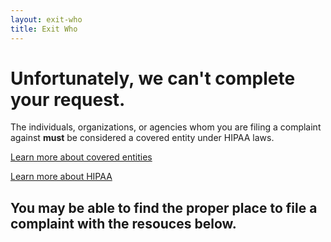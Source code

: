 ```yaml
---
layout: exit-who
title: Exit Who
---
```


# Unfortunately, we can't complete your request.

The individuals, organizations, or agencies whom you are filing a complaint against **must** be considered a covered entity under HIPAA laws.

[Learn more about covered entities](https://www.hhs.gov/hipaa/for-professionals/covered-entities/index.html)

[Learn more about HIPAA](https://www.hhs.gov/hipaa/for-professionals/privacy/laws-regulations/index.html)

## You may be able to find the proper place to file a complaint with the resouces below.